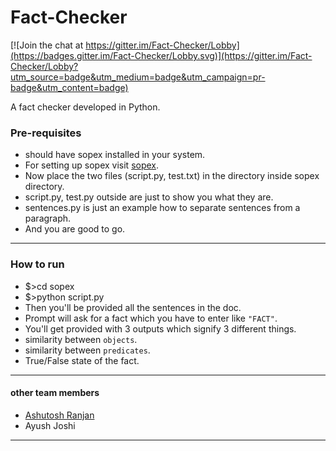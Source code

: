 # Fact-Checker

[![Join the chat at https://gitter.im/Fact-Checker/Lobby](https://badges.gitter.im/Fact-Checker/Lobby.svg)](https://gitter.im/Fact-Checker/Lobby?utm_source=badge&utm_medium=badge&utm_campaign=pr-badge&utm_content=badge)

A fact checker developed in Python.

### Pre-requisites ###

- should have sopex installed in your system.
- For setting up sopex visit [sopex](https://github.com/codemaniac/sopex).
- Now place the two files (script.py, test.txt) in the directory inside sopex directory.
- script.py, test.py outside are just to show you what they are.
- sentences.py is just an example how to separate sentences from a paragraph.
- And you are good to go.

----------------------------

### How to run ###
- $>cd sopex
- $>python script.py
- Then you'll be provided all the sentences in the doc.
- Prompt will ask for a fact which you have to enter like `"FACT"`.
- You'll get provided with 3 outputs which signify 3 different things.
- similarity between `objects`.
- similarity between `predicates`.
- True/False state of the fact.

-----------------------------

#### other team members ####
- [Ashutosh Ranjan](https://github.com/ranjan019)
- Ayush Joshi

--------------------
